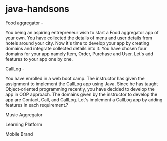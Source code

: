 # java-handsons

Food aggregator -

You being an aspiring entrepreneur wish to start a Food aggregator app of your own. You have collected the details of menu and user details from hotels around your city.
Now it's time to develop your app by creating domains and integrate collected details into it.
You have chosen four domains for your app namely Item, Order, Purchase and User. Let's add features to your app one by one.

CallLog -

You have enrolled in a web boot camp. The instructor has given the assignment to implement 
the CallLog app using Java. Since he has taught Object-oriented programming recently, you have decided to 
develop the app in OOP approach. The domains given by the instructor to develop the app are Contact, Call, 
and CallLog. Let's implement a CallLog app by adding features in each requirement.? 


 Music Aggregator
 
 
 Learning Platform
 
 Mobile Brand
 
 
